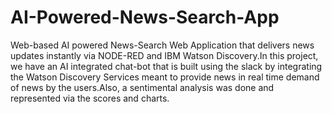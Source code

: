 # AI-Powered-News-Search-App

Web-based AI powered News-Search Web Application that delivers news updates instantly via NODE-RED and IBM Watson Discovery.In this project, we have an AI integrated chat-bot that is built using the slack  by integrating the Watson Discovery Services meant to provide news in real time demand of news by the users.Also, a sentimental analysis was done and represented via the scores and charts.
